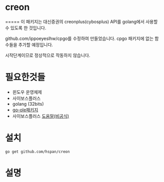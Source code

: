 # creon
=====
이 패키지는 대신증권의 creonplus(cybosplus) API를 golang에서 사용할 수 있도록 한 것입니다.


github.com/ippoeyeslhw/cpgo를 수정하여 만들었습니다.
cpgo 패키지에 없는 함수들을 추가할 예정입니다.

시작단계이므로 정상적으로 작동하지 않습니다.

# 필요한것들
 * 윈도우 운영체제
 * 사이보스플러스
 * golang (32bits)
 * [go-ole패키지](https://github.com/go-ole/go-ole)
 * 사이보스플러스 [도움말(비공식)](http://cybosplus.github.io/)

# 설치

```
go get github.com/hspan/creon

```

# 설명